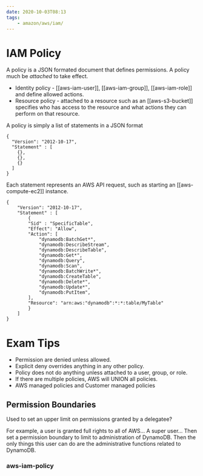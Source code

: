 ```yaml
---
date: 2020-10-03T08:13
tags:
    - amazon/aws/iam/
---
```


# IAM Policy

A policy is a JSON formated document that defines permissions. A policy much be *attached* to take effect.

* Identity policy -  [[aws-iam-user]], [[aws-iam-group]], [[aws-iam-role]] and define allowed actions.
* Resource policy - attached to a resource such as an [[aws-s3-bucket]] specifies who has access to the resource and what actions they can perform on that resource.

A policy is simply a list of statements in a JSON format
```
{
  "Version": "2012-10-17",
  "Statement" : [
    {},
    {},
    {}
  ]
}
```

Each statement represents an AWS API request, such as starting an [[aws-compute-ec2]] instance.

```
{
	"Version": "2012-10-17",
	"Statement" : [
		{
 		"Sid" : "SpecificTable",
 		"Effect": "Allow",
 		"Action": [
 			"dynamodb:BatchGet*",
 			"dynamodb:DescribeStream",
 			"dynamodb:DescribeTable",
 			"dynamodb:Get*",
 			"dynamodb:Query",
 			"dynamodb:Scan",
 			"dynamodb:BatchWrite*",
 			"dynamodb:CreateTable",
 			"dynamodb:Delete*",
 			"dynamodb:Update*",
 			"dynamodb:PutItem",
 		],
 		"Resource": "arn:aws:"dynamodb":*:*:table/MyTable"
		}
	]
}
```

# Exam Tips

* Permission are denied unless allowed.
* Explicit deny overrides anything in any other policy.
* Policy does not do anything unless attached to a user, group, or role.
* If there are multiple policies, AWS will UNION all policies.
* AWS managed policies and Customer managed policies

## Permission Boundaries

Used to set an upper limit on permissions granted by a delegatee?

For example, a user is granted full rights to all of AWS... A super user... Then set a permission boundary to limit to administration of DynamoDB. Then the only things this user can do are the
administrative functions related to DynamoDB.

### aws-iam-policy

